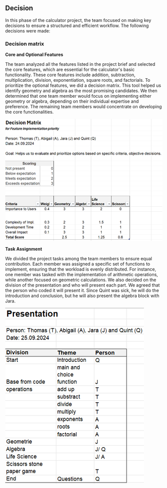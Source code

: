 ## Decision
In this phase of the calculator project, the team focused on making key decisions to ensure a structured and efficient workflow. The following decisions were made:

### Decision matrix
**Core and Optional Features**

The team analyzed all the features listed in the project brief and selected the core features, which are essential for the calculator's basic functionality. These core features include addition, subtraction, multiplication, division, exponentiation, square roots, and factorials. To prioritize the optional features, we did a decision matrix. This tool helped us identify geometry and algebra as the most promising candidates. We then determined that one team member would focus on implementing either geometry or algebra, depending on their individual expertise and preference. The remaining team members would concentrate on developing the core functionalities.

![Decision matrix](https://github.com/tlsstern/BLJ2024_TR_Tho-Abi-Jar-Qui/blob/main/Taschenrechner/Documentation/Images/decision%20matrix_calculator_decision.png)

**Task Assignment**

We divided the project tasks among the team members to ensure equal contribution. Each member was assigned a specific set of functions to implement, ensuring that the workload is evenly distributed. For instance, one member was tasked with the implementation of arithmetic operations, while another focused on geometric calculations. We also decided on the division of the presentation and who will present each part. We agreed that the person who coded it will present it. Since Quint was sick, he will do the introduction and conclusion, but he will also present the algebra block with Jara.

![Presentation einteilung](https://github.com/tlsstern/BLJ2024_TR_Tho-Abi-Jar-Qui/blob/main/Taschenrechner/Documentation/Images/Presentation%20division_Calculator_Decide.png)



